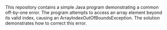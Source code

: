 This repository contains a simple Java program demonstrating a common off-by-one error. The program attempts to access an array element beyond its valid index, causing an ArrayIndexOutOfBoundsException. The solution demonstrates how to correct this error.